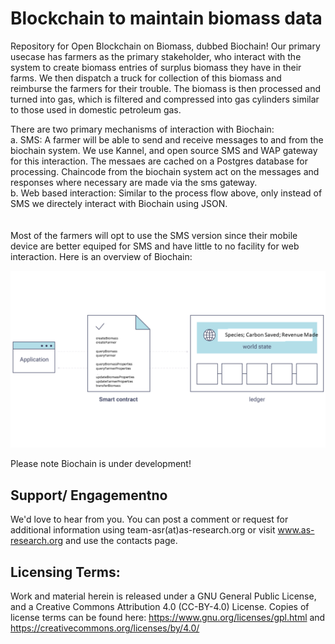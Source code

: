 # Blockchain to maintain biomass data
Repository for Open Blockchain on Biomass, dubbed Biochain!
Our primary usecase has farmers as the primary stakeholder, who interact with the system to create biomass entries of surplus biomass they have in their farms.
We then dispatch a truck for collection of this biomass and reimburse the farmers for their trouble. The biomass is then processed and turned into gas, which is filtered and compressed into
gas cylinders similar to those used in domestic petroleum gas.

There are two primary mechanisms of interaction with Biochain:<br>
a. SMS: A farmer will be able to send and receive messages to and from the biochain system. We use Kannel, and open source SMS and WAP gateway for this interaction. The messaes are 
cached on a Postgres database for processing. Chaincode from the biochain system act on the messages and responses where necessary are made via the sms gateway.<br>
b. Web based interaction: Similar to the process flow above, only instead of SMS we directely interact with Biochain using JSON. <br>
<br><br>
Most of the farmers will opt to use the SMS version since their mobile device are better equiped for SMS and have little to no facility for web interaction.
Here is an overview of Biochain:

![alt tag](biochain.png)


Please note Biochain is under development!

## Support/ Engagementno

We'd love to hear from you. You can post a comment or request for additional information using team-asr(at)as-research.org or visit www.as-research.org and use the contacts page.

## Licensing Terms:

Work and material herein is released under a GNU General Public License, and a Creative Commons Attribution 4.0 (CC-BY-4.0) License. Copies of license terms can be found here: https://www.gnu.org/licenses/gpl.html and https://creativecommons.org/licenses/by/4.0/
